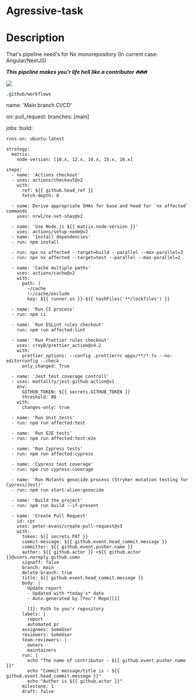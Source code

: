# Agressive-task

# Description
That's pipeline need's for Nx monorepository (In current case: Angular/NestJS)

***This pipeline makes you'r life hell like a contributor 🔥🔥🔥***

<p style="{position: center}"><img src="https://graphicriver.img.customer.envatousercontent.com/files/357821315/preview.jpg?auto=compress%2Cformat&fit=crop&crop=top&w=590&h=590&s=2650bc1547a78fe5aaa214eb9291700b" /></p>

`.github/workflows`

name: 'Main branch CI/CD'

on:
  pull_request:
    branches: [main]

jobs:
  build:
  
    runs-on: ubuntu-latest

    strategy:
      matrix:
        node-version: [10.x, 12.x, 14.x, 15.x, 16.x]

    steps:
      - name: 'Actions checkout'
      - uses: actions/checkout@v2
        with:
          ref: ${{ github.head_ref }}
          fetch-depth: 0
          
      - name: Derive appropriate SHAs for base and head for `nx affected` commands
        uses: nrwl/nx-set-shas@v2
 
      - name: 'Use Node.js ${{ matrix.node-version }}'
        uses: actions/setup-node@v2
      - name: 'Install dependencies'
      - run: npm install
      
      - run: npx nx affected --target=build --parallel --max-parallel=3
      - run: npx nx affected --target=test --parallel --max-parallel=2
      
      - name: 'Cache multiple paths'
        uses: actions/cache@v2
        with:
          path: |
            ~/cache
            !~/cache/exclude
            key: ${{ runner.os }}-${{ hashFiles('**/lockfiles') }}
            
      - name: 'Run CI process'
      - run: npm ci
      
      - name: 'Run ESLint rules checkout'
        run: npm run affected:lint

      - name: 'Run Prettier rules checkout'
        uses: creyD/prettier_action@v4.2
        with:
          prettier_options: --config .prettierrc apps/**/*.ts --no-editorconfig --check
          only_changed: True
          
      - name: 'Jest test coverage controll'
      - uses: mattallty/jest-github-action@v1
        env:
          GITHUB_TOKEN: ${{ secrets.GITHUB_TOKEN }}
          threshold: 80
        with:
          changes-only: true
          
      - name: 'Run Unit tests'
      - run: npm run affected:test
      
      - name: 'Run E2E tests'
      - run: npm run affected:test:e2e
      
      - name: 'Run Cypress tests'
      - run: npm run affected:cypress
      
      - name: 'Cypress test coverage'
      - run: npm run cypress:coverage

      - name: 'Run Mutants genocide process (Stryker mutation testing for Cypress/Jest)'
      - run: npm run start:alien:genocide

      - name: 'Build the project'
      - run: npm run build --if-present

      - name: 'Create Pull Request'
        id: cpr
        uses: peter-evans/create-pull-request@v3
        with:
          token: ${{ secrets.PAT }}
          commit-message: ${{ github.event.head_commit.message }}
          committer: ${{ github.event.pusher.name }}
          author: ${{ github.actor }} <${{ github.actor }}@users.noreply.github.com>
          signoff: false
          branch: main
          delete-branch: true
          title: ${{ github.event.head_commit.message }}
          body: |
            Update report
            - Updated with *today's* date
            - Auto-generated by [You'r Repo][1]
            
            [1]: Path to you'r repository
          labels: |
            report
            automated pr
          assignees: SomeUser
          reviewers: SomeUser
          team-reviewers: |
            owners
            maintainers
          run: |
            echo "The name of contributor - ${{ github.event.pusher.name }}"
            echo "Commit message/title is - ${{ github.event.head_commit.message }}"
            echo "Author is ${{ github.actor }}"
          milestone: 1
          draft: false
